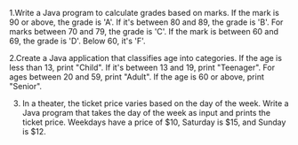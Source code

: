 1.Write a Java program to calculate grades based on marks. If the mark is 90 or above, the grade is 'A'. If it's between 80 and 89, the grade is 'B'. For marks between 70 and 79, the grade is 'C'. If the mark is between 60 and 69, the grade is 'D'. Below 60, it's 'F'.

2.Create a Java application that classifies age into categories. If the age is less than 13, print "Child". If it's between 13 and 19, print "Teenager". For ages between 20 and 59, print "Adult". If the age is 60 or above, print "Senior".

3. In a theater, the ticket price varies based on the day of the week. Write a Java program that takes the day of the week as input and prints the ticket price. Weekdays have a price of $10, Saturday is $15, and Sunday is $12.
